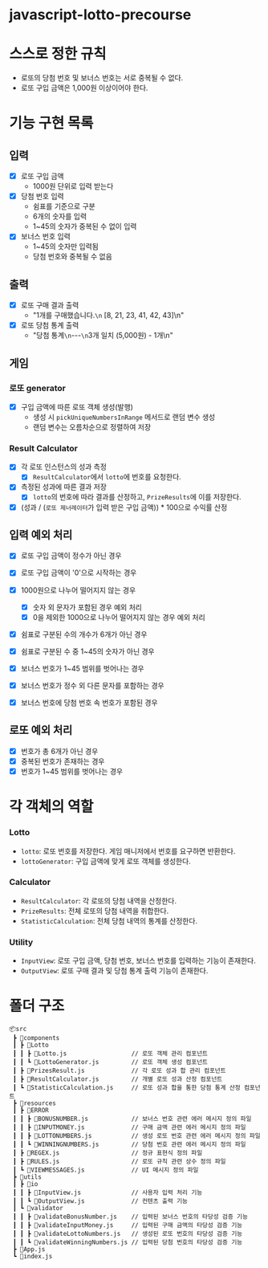 # javascript-lotto-precourse
# 스스로 정한 규칙
- 로또의 당첨 번호 및 보너스 번호는 서로 중복될 수 없다.
- 로또 구입 금액은 1,000원 이상이어야 한다.

# 기능 구현 목록
## 입력
- [x] 로또 구입 금액
    - 1000원 단위로 입력 받는다
- [x] 당첨 번호 입력
    - 쉼표를 기준으로 구분
    - 6개의 숫자를 입력
    - 1~45의 숫자가 중복된 수 없이 입력
- [x] 보너스 번호 입력
    - 1~45의 숫자만 입력됨
    - 당첨 번호와 중복될 수 없음
## 출력
- [x] 로또 구매 결과 출력
  - "1개를 구매했습니다.`\n` [8, 21, 23, 41, 42, 43]\n"
- [x] 로또 당첨 통계 출력
  - "당첨 통계`\n`---`\n`3개 일치 (5,000원) - 1개\n"

## 게임

### 로또 generator
- [x] 구입 금액에 따른 로또 객체 생성(발행)
    - 생성 시 `pickUniqueNumbersInRange` 메서드로 랜덤 변수 생성
    - 랜덤 변수는 오름차순으로 정렬하여 저장

### Result Calculator
- [x] 각 로또 인스턴스의 성과 측정
  - [x] `ResultCalculator`에서 `lotto`에 번호를 요청한다.
- [x] 측정된 성과에 따른 결과 저장
  - [x] `lotto`의 번호에 따라 결과를 산정하고, `PrizeResults`에 이를 저장한다.
- [x] (성과 / (`로또 제너레이터`가 입력 받은 구입 금액)) * 100으로 수익률  산정

## 입력 예외 처리
- [x] 로또 구입 금액이 정수가 아닌 경우
- [x] 로또 구입 금액이 '0'으로 시작하는 경우
- [x] 1000원으로 나누어 떨어지지 않는 경우
    - [x] 숫자 외 문자가 포함된 경우 예외 처리
    - [x] 0을 제외한 1000으로 나누어 떨어지지 않는 경우 예외 처리

- [x] 쉼표로 구분된 수의 개수가 6개가 아닌 경우
- [x] 쉼표로 구분된 수 중 1~45의 숫자가 아닌 경우
  
- [x] 보너스 번호가 1~45 범위를 벗어나는 경우
- [x] 보너스 번호가 정수 외 다른 문자를 포함하는 경우
- [x] 보너스 번호에 당첨 번호 속 번호가 포함된 경우

## 로또 예외 처리
- [x] 번호가 총 6개가 아닌 경우
- [x] 중복된 번호가 존재하는 경우
- [x] 번호가 1~45 범위를 벗어나는 경우

# 각 객체의 역할
### Lotto
- `lotto`: 로또 번호를 저장한다. 게임 매니저에서 번호를 요구하면 반환한다.
- `lottoGenerator`: 구입 금액에 맞게 로또 객체를 생성한다.

### Calculator
- `ResultCalculator`: 각 로또의 당첨 내역을 산정한다. 
- `PrizeResults`: 전체 로또의 당첨 내역을 취합한다.
- `StatisticCalculation`: 전체 당첨 내역의 통계를 산정한다.

### Utility
- `InputView`: 로또 구입 금액, 당첨 번호, 보너스 번호를 입력하는 기능이 존재한다.
- `OutputView`: 로또 구매 결과 및 당첨 통계 출력 기능이 존재한다.

# 폴더 구조
```
📦src
 ┣ 📂components
 ┃ ┣ 📂Lotto
 ┃ ┃ ┣ 📜Lotto.js                  // 로또 객체 관리 컴포넌트
 ┃ ┃ ┗ 📜LottoGenerator.js         // 로또 객체 생성 컴포넌트
 ┃ ┣ 📜PrizesResult.js             // 각 로또 성과 합 관리 컴포넌트
 ┃ ┣ 📜ResultCalculator.js         // 개별 로또 성과 산정 컴포넌트
 ┃ ┗ 📜StatisticCalculation.js     // 로또 성과 합을 통한 당첨 통계 산정 컴포넌트
 ┣ 📂resources   
 ┃ ┣ 📂ERROR   
 ┃ ┃ ┣ 📜BONUSNUMBER.js            // 보너스 번호 관련 에러 메시지 정의 파일
 ┃ ┃ ┣ 📜INPUTMONEY.js             // 구매 금액 관련 에러 메시지 정의 파일
 ┃ ┃ ┣ 📜LOTTONUMBERS.js           // 생성 로또 번호 관련 에러 메시지 정의 파일
 ┃ ┃ ┗ 📜WINNINGNUMBERS.js         // 당첨 번호 관련 에러 메시지 정의 파일
 ┃ ┣ 📜REGEX.js                    // 정규 표현식 정의 파일
 ┃ ┣ 📜RULES.js                    // 로또 규칙 관련 상수 정의 파일
 ┃ ┗ 📜VIEWMESSAGES.js             // UI 메시지 정의 파일
 ┣ 📂utils   
 ┃ ┣ 📂io   
 ┃ ┃ ┣ 📜InputView.js              // 사용자 입력 처리 기능
 ┃ ┃ ┗ 📜OutputView.js             // 컨텐츠 출력 기능
 ┃ ┗ 📂validator   
 ┃ ┃ ┣ 📜validateBonusNumber.js    // 입력된 보너스 번호의 타당성 검증 기능
 ┃ ┃ ┣ 📜validateInputMoney.js     // 입력된 구매 금액의 타당성 검증 기능
 ┃ ┃ ┣ 📜validateLottoNumbers.js   // 생성된 로또 번호의 타당성 검증 기능
 ┃ ┃ ┗ 📜validateWinningNumbers.js // 입력된 당첨 번호의 타당성 검증 기능
 ┣ 📜App.js
 ┗ 📜index.js
 ```